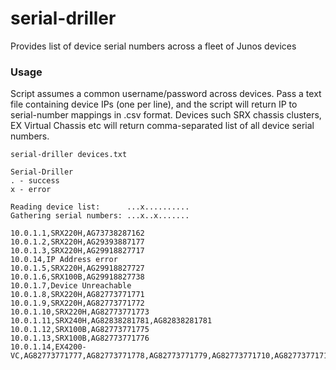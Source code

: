 serial-driller
==============

Provides list of device serial numbers across a fleet of Junos devices

### Usage

Script assumes a common username/password across devices.  Pass a text file containing device IPs (one per line), and the script will return IP to serial-number mappings in .csv format.  Devices such SRX chassis clusters, EX Virtual Chassis etc will return comma-separated list of all device serial numbers.

```
serial-driller devices.txt

Serial-Driller 
. - success
x - error

Reading device list:      ...x..........
Gathering serial numbers: ...x..x.......

10.0.1.1,SRX220H,AG73738287162
10.0.1.2,SRX220H,AG29393887177
10.0.1.3,SRX220H,AG29918827717
10.0.14,IP Address error
10.0.1.5,SRX220H,AG29918827727
10.0.1.6,SRX100B,AG29918827738
10.0.1.7,Device Unreachable
10.0.1.8,SRX220H,AG82773771771
10.0.1.9,SRX220H,AG82773771772
10.0.1.10,SRX220H,AG82773771773
10.0.1.11,SRX240H,AG82838281781,AG82838281781
10.0.1.12,SRX100B,AG82773771775
10.0.1.13,SRX100B,AG82773771776
10.0.1.14,EX4200-VC,AG82773771777,AG82773771778,AG82773771779,AG82773771710,AG82773771711
```
